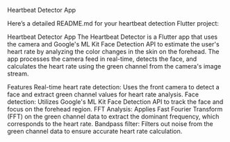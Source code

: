 Heartbeat Detector App

Here’s a detailed README.md for your heartbeat detection Flutter project:

Heartbeat Detector App
The Heartbeat Detector is a Flutter app that uses the camera and Google's ML Kit Face Detection API to estimate the user's heart rate by analyzing the color changes in the skin on the forehead. The app processes the camera feed in real-time, detects the face, and calculates the heart rate using the green channel from the camera's image stream.

Features
Real-time heart rate detection: Uses the front camera to detect a face and extract green channel values for heart rate analysis.
Face detection: Utilizes Google's ML Kit Face Detection API to track the face and focus on the forehead region.
FFT Analysis: Applies Fast Fourier Transform (FFT) on the green channel data to extract the dominant frequency, which corresponds to the heart rate.
Bandpass filter: Filters out noise from the green channel data to ensure accurate heart rate calculation.
